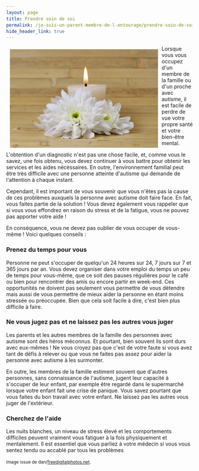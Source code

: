 ```yaml
---
layout: page
title: Prendre soin de soi
permalink: /je-suis-un-parent-membre-de-l-entourage/prendre-soin-de-soi
hide_header_link: true
---
```


<img src="/assets/pages/parent/prendre-soin-de-soi/ID-10028215.jpg" style="float:left; padding: 10px;" alt="ID-10028215" />

Lorsque vous vous occupez d'un membre de la famille ou d'un proche avec autisme,
il est facile de perdre de vue votre propre santé et votre bien-être mental.

L'obtention d'un diagnostic n'est pas une chose facile, et, comme vous le savez, 
une fois obtenu, vous devez continuer à vous battre pour obtenir les services et les aides
nécessaires.
En outre, l'environnement familial 
peut être très difficile avec une personne atteinte d'autisme qui demande de l'attention à chaque instant.

Cependant, il est important de vous souvenir que vous n'êtes pas la cause
de ces problèmes auxquels la personne avec autisme doit faire face.
En fait, vous faites partie de la solution&nbsp;!
Vous devez également vous rappeler que si vous vous effondrez en raison du stress et de la fatigue, vous ne pouvez pas apporter votre aide&nbsp;!

En conséquence, vous ne devez pas oublier de vous occuper de vous-même&nbsp;!
Voici quelques conseils :

### Prenez du temps pour vous
Personne ne peut s'occuper de quelqu'un 24 heures sur 24, 7 jours sur 7 et 365 jours par an.
Vous devez organiser dans votre emploi du temps un peu de temps pour vous-même, que ce soit des pauses régulières pour le café ou bien pour rencontrer des amis ou encore partir en week-end.
Ces opportunités ne doivent pas seulement vous permettre de vous détendre mais aussi
de vous permettre de mieux aider la personne en étant moins stressée ou préoccupée.
Bien que cela soit facile à dire, c'est bien plus difficile à faire.

### Ne vous jugez pas et ne laissez pas les autres vous juger

Les parents et les autres membres de la famille des personnes avec autisme
sont des héros méconnus.
Et pourtant, bien souvent ils sont durs avec eux-mêmes&nbsp;!
Ne vous croyez pas que c'est de votre faute si vous avez tant de défis à relever ou que vous ne faites pas assez pour aider la personne avec autisme à les surmonter.

En outre, les membres de la famille estiment souvent
que d'autres personnes, sans connaissance de l'autisme,
jugent leur capacité à s'occuper de leur enfant,
par exemple être regardé dans le supermarché
lorsque votre enfant fait une crise de panique.
Vous savez pourtant que vous faites du bon travail avec votre enfant.
Ne laissez pas les autres vous juger de l'extérieur.

### Cherchez de l'aide

Les nuits blanches, un niveau de stress élevé
et les comportements difficiles peuvent vraiment vous fatiguer
 à la fois physiquement et mentalement.
Il est essentiel que vous parliez à votre médecin si vous vous sentez
tendu ou accablé par tous les problèmes

<small>Image issue de dan/<a href="http://www.freedigitalphotos.net">freedigitalphotos.net</a>.</small>


